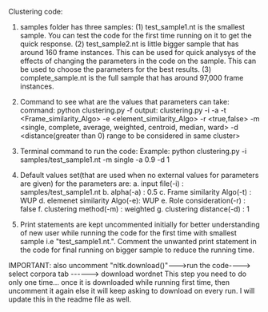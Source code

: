 Clustering code:

1. samples folder has three samples:
	(1) test_sample1.nt is the smallest sample. You can test the code for the first time running on it to get the quick response.
	(2) test_sample2.nt is little bigger sample that has around 160 frame instances. This can be used for quick analysys of the effects of changing the parameters in the code on the sample. This can be used to choose the parameters for the best results.
	(3) complete_sample.nt is the full sample that has around 97,000 frame instances.   

2. Command to see what are the values that parameters can take:
command: python clustering.py -f
output: clustering.py -i <inputfile> -a <alpha value> -t <Frame_similarity_Algo> -e <element_similarity_Algo> -r <true,false> -m <single, complete, average, weighted, centroid, median, ward> -d <distance(greater than 0) range to be considered in same cluster>

3. Terminal command to run the code:
Example: python clustering.py -i samples/test_sample1.nt -m single -a 0.9 -d 1
 
4. Default values set(that are used when no external values for parameters are given) for the  parameters are:
a. input file(-i) : samples/test_sample1.nt
b. alpha(-a) : 0.5
c. Frame similarity Algo(-t) : WUP
d. elemenet similarity Algo(-e): WUP
e. Role consideration(-r) : false
f. clustering method(-m) : weighted
g. clustering distance(-d) : 1

5. Print statements are kept uncommented initially for better understanding of new user while running the code for the first time with smallest sample i.e "test_sample1.nt.". Comment the unwanted print statement in the code for final running on bigger sample to reduce the running time.  

IMPORTANT: also uncomment "nltk.download()"--->run the code----> select corpora tab ------> download wordnet
This step you need to do only one time... once it is downloaded while running first time, then uncomment it again else it will keep asking to download on every run. I will update this in the readme file as well.


